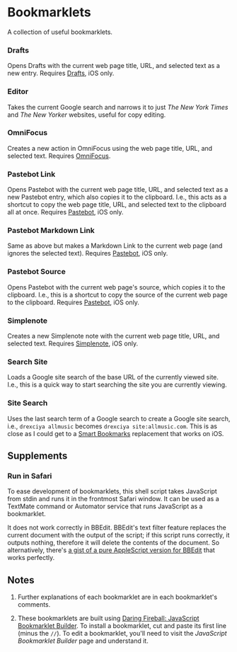 # Bookmarklets

A collection of useful bookmarklets.

### Drafts

Opens Drafts with the current web page title, URL, and selected text as a new entry. Requires [Drafts](http://agiletortoise.com/drafts/), iOS only.

### Editor

Takes the current Google search and narrows it to just _The New York Times_ and _The New Yorker_ websites, useful for copy editing.

### OmniFocus

Creates a new action in OmniFocus using the web page title, URL, and selected text. Requires [OmniFocus](http://www.omnigroup.com/products/omnifocus/).

### Pastebot Link

Opens Pastebot with the current web page title, URL, and selected text as a new Pastebot entry, which also copies it to the clipboard. I.e., this acts as a shortcut to copy the web page title, URL, and selected text to the clipboard all at once. Requires [Pastebot](http://tapbots.com/software/pastebot/), iOS only.

### Pastebot Markdown Link

Same as above but makes a Markdown Link to the current web page (and ignores the selected text). Requires [Pastebot](http://tapbots.com/software/pastebot/), iOS only.

### Pastebot Source

Opens Pastebot with the current web page's source, which copies it to the clipboard. I.e., this is a shortcut to copy the source of the current web page to the clipboard. Requires [Pastebot](http://tapbots.com/software/pastebot/), iOS only.

### Simplenote

Creates a new Simplenote note with the current web page title, URL, and selected text. Requires [Simplenote](http://itunes.apple.com/us/app/simplenote/id289429962?mt=8), iOS only.

### Search Site

Loads a Google site search of the base URL of the currently viewed site. I.e., this is a quick way to start searching the site you are currently viewing.

### Site Search

Uses the last search term of a Google search to create a Google site search, i.e., `drexciya allmusic` becomes `drexciya site:allmusic.com`. This is as close as I could get to a [Smart Bookmarks](http://en.wikipedia.org/wiki/Smart_Bookmarks) replacement that works on iOS.

## Supplements

### Run in Safari

To ease development of bookmarklets, this shell script takes JavaScript from stdin and runs it in the frontmost Safari window. It can be used as a TextMate command or Automator service that runs JavaScript as a bookmarklet.

It does not work correctly in BBEdit. BBEdit's text filter feature replaces the current document with the output of the script; if this script runs correctly, it outputs nothing, therefore it will delete the contents of the document. So alternatively, there's [a gist of a pure AppleScript version for BBEdit](https://gist.github.com/3026027) that works perfectly.

## Notes

1. Further explanations of each bookmarklet are in each bookmarklet's comments.

2. These bookmarklets are built using [Daring Fireball: JavaScript Bookmarklet Builder](http://daringfireball.net/2007/03/javascript_bookmarklet_builder). To install a bookmarklet, cut and paste its first line (minus the `//`). To edit a bookmarklet, you'll need to visit the _JavaScript Bookmarklet Builder_ page and understand it.
